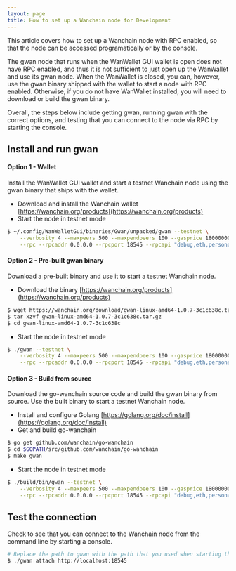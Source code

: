 ```yaml
---
layout: page
title: How to set up a Wanchain node for Development
---
```


This article covers how to set up a Wanchain node with RPC enabled, so
that the node can be accessed programatically or by the console.

The gwan node that runs when the WanWallet GUI wallet is open does not have RPC
enabled, and thus it is not sufficient to just open up the WanWallet and use
its gwan node. When the WanWallet is closed, you can, however, use the gwan
binary shipped with the wallet to start a node with RPC enabled. Otherwise, if
you do not have WanWallet installed, you will need to download or build the
gwan binary.

Overall, the steps below include getting gwan, running gwan with the correct
options, and testing that you can connect to the node via RPC by starting the
console.

## Install and run gwan

#### Option 1 - Wallet

Install the WanWallet GUI wallet and start a testnet Wanchain node using the
gwan binary that ships with the wallet.

- Download and install the Wanchain wallet [https://wanchain.org/products](https://wanchain.org/products)
- Start the node in testnet mode

```bash
$ ~/.config/WanWalletGui/binaries/Gwan/unpacked/gwan --testnet \
	--verbosity 4 --maxpeers 500 --maxpendpeers 100 --gasprice 180000000000 --txpool.nolocals \
	--rpc --rpcaddr 0.0.0.0 --rpcport 18545 --rpcapi "debug,eth,personal,net,admin,wan,txpool"
```


#### Option 2 - Pre-built gwan binary

Download a pre-built binary and use it to start a testnet Wanchain node.

- Download the binary [https://wanchain.org/products](https://wanchain.org/products)

```bash
$ wget https://wanchain.org/download/gwan-linux-amd64-1.0.7-3c1c638c.tar.gz
$ tar xzvf gwan-linux-amd64-1.0.7-3c1c638c.tar.gz
$ cd gwan-linux-amd64-1.0.7-3c1c638c
```
- Start the node in testnet mode

```bash
$ ./gwan --testnet \
	--verbosity 4 --maxpeers 500 --maxpendpeers 100 --gasprice 180000000000 --txpool.nolocals \
	--rpc --rpcaddr 0.0.0.0 --rpcport 18545 --rpcapi "debug,eth,personal,net,admin,wan,txpool"
```

#### Option 3 - Build from source

Download the go-wanchain source code and build the gwan binary from source. Use
the built binary to start a testnet Wanchain node.

- Install and configure Golang [https://golang.org/doc/install](https://golang.org/doc/install)
- Get and build go-wanchain

```bash
$ go get github.com/wanchain/go-wanchain
$ cd $GOPATH/src/github.com/wanchain/go-wanchain
$ make gwan
```
- Start the node in testnet mode

```bash
$ ./build/bin/gwan --testnet \
	--verbosity 4 --maxpeers 500 --maxpendpeers 100 --gasprice 180000000000 --txpool.nolocals \
	--rpc --rpcaddr 0.0.0.0 --rpcport 18545 --rpcapi "debug,eth,personal,net,admin,wan,txpool"
```

## Test the connection

Check to see that you can connect to the Wanchain node from the command line by
starting a console.

```bash
# Replace the path to gwan with the path that you used when starting the node
$ ./gwan attach http://localhost:18545
```
